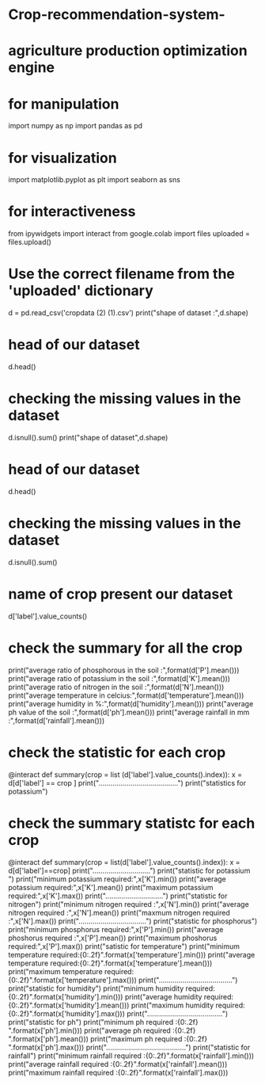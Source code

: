# Crop-recommendation-system-
# agriculture production optimization engine
# for manipulation
import numpy as  np
import pandas as pd
# for visualization
import matplotlib.pyplot as plt
import seaborn as sns
# for interactiveness
from ipywidgets import interact
from google.colab import files
uploaded = files.upload()
# Use the correct filename from the 'uploaded' dictionary
d = pd.read_csv('cropdata (2) (1).csv') 
print("shape of dataset :",d.shape)
# head of our dataset
d.head()
# checking the missing values in the dataset
d.isnull().sum()
print("shape of dataset",d.shape)
# head of our dataset
d.head()
 # checking the missing values in the dataset
d.isnull().sum()
# name of crop present our dataset
d['label'].value_counts()
# check the summary for all the crop
print("average ratio of phosphorous in the soil :",format(d['P'].mean()))
print("average ratio of potassium in the soil :",format(d['K'].mean()))
print("average ratio of nitrogen in the soil :",format(d['N'].mean()))
print("average temperature in celcius:",format(d['temperature'].mean()))
print("average humidity in %:",format(d['humidity'].mean()))
print("average ph value of the soil :",format(d['ph'].mean()))
print("average rainfall in mm :",format(d['rainfall'].mean()))
# check the statistic for each crop
@interact
def summary(crop = list (d['label'].value_counts().index)):
    x = d[d['label']  ==  crop  ]
print("........................................")
print("statistics for potassium")
# check the summary statistc for each crop
@interact
def summary(crop = list(d['label'].value_counts().index)):
    x = d[d['label']==crop]
    print(".............................")
    print("statistic for potassium ")
    print("minimum potassium required:",x['K'].min())
    print("average potassium required:",x['K'].mean())
    print("maximum potassium required:",x['K'].max())
    print(".............................")
    print("statistic for nitrogen")
    print("minimum nitrogen required :",x['N'].min())
    print("average nitrogen required :",x['N'].mean())
    print("maxmum nitrogen required :",x['N'].max())
    print("..................................")
    print("statistic for phosphorus")
    print("minimum phosphorus required:",x['P'].min())
    print("average phoshorus required :",x['P'].mean())
    print("maximum phoshorus required:",x['P'].max())
    print("satistic for temperature")
    print("minimum temperature required:{0:.2f}".format(x['temperature'].min()))
    print("average temperature required:{0:.2f}".format(x['temperature'].mean()))
    print("maximum temperature required:{0:.2f}".format(x['temperature'].max()))
    print(".....................................")
    print("statistic for humidity")
    print("minimum humidity required:{0:.2f}".format(x['humidity'].min()))
    print("average humidity required:{0:.2f}".format(x['humidity'].mean()))
    print("maximum humidity required:{0:.2f}".format(x['humidity'].max()))
    print("......................................")
    print("statistic for ph")
    print("minimum ph required :{0:.2f} ".format(x['ph'].min()))
    print("average ph required :{0:.2f} ".format(x['ph'].mean()))
    print("maximum ph required :{0:.2f} ".format(x['ph'].max()))
    print("........................................")
    print("statistic for rainfall")
    print("minimum rainfall required :{0:.2f}".format(x['rainfall'].min()))
    print("average rainfall required :{0:.2f}".format(x['rainfall'].mean()))
    print("maximum rainfall required :{0:.2f}".format(x['rainfall'].max()))
    
